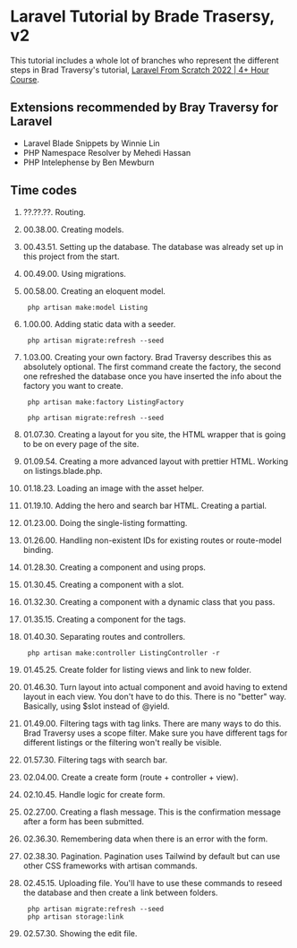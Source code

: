 # Laravel Tutorial by Brade Trasersy, v2

This tutorial includes a whole lot of branches who represent the different steps in Brad Traversy's tutorial, [Laravel From Scratch 2022 | 4+ Hour Course](https://www.youtube.com/watch?v=MYyJ4PuL4pY).

## Extensions recommended by Bray Traversy for Laravel

- Laravel Blade Snippets by Winnie Lin
- PHP Namespace Resolver by Mehedi Hassan
- PHP Intelephense by Ben Mewburn

## Time codes

1. ??.??.??. Routing.
1. 00.38.00. Creating models.
1. 00.43.51. Setting up the database. The database was already set up in this project from the start.
1. 00.49.00. Using migrations.
1. 00.58.00. Creating an eloquent model.

        php artisan make:model Listing

1. 1.00.00. Adding static data with a seeder.

        php artisan migrate:refresh --seed

1. 1.03.00. Creating your own factory. Brad Traversy describes this as absolutely optional. The first command create the factory, the second one refreshed the database once you have inserted the info about the factory you want to create.

        php artisan make:factory ListingFactory

        php artisan migrate:refresh --seed

1. 01.07.30. Creating a layout for you site, the HTML wrapper that is going to be on every page of the site.

1. 01.09.54. Creating a more advanced layout with prettier HTML. Working on listings.blade.php.

1. 01.18.23. Loading an image with the asset helper.

1. 01.19.10. Adding the hero and search bar HTML. Creating a partial.

1. 01.23.00. Doing the single-listing formatting.

1. 01.26.00. Handling non-existent IDs for existing routes or route-model binding.

1. 01.28.30. Creating a component and using props.

1. 01.30.45. Creating a component with a slot.

1. 01.32.30. Creating a component with a dynamic class that you pass.

1. 01.35.15. Creating a component for the tags.

1. 01.40.30. Separating routes and controllers.

        php artisan make:controller ListingController -r

1. 01.45.25. Create folder for listing views and link to new folder.
 
1. 01.46.30. Turn layout into actual component and avoid having to extend layout in each view. You don't have to do this. There is no "better" way. Basically, using $slot instead of @yield.

1. 01.49.00. Filtering tags with tag links. There are many ways to do this. Brad Traversy uses a scope filter. Make sure you have different tags for different listings or the filtering won't really be visible.

1. 01.57.30. Filtering tags with search bar.

1. 02.04.00. Create a create form (route + controller + view).

1. 02.10.45. Handle logic for create form.

1. 02.27.00. Creating a flash message. This is the confirmation message after a form has been submitted.

1. 02.36.30. Remembering data when there is an error with the form.

1. 02.38.30. Pagination. Pagination uses Tailwind by default but can use other CSS frameworks with artisan commands.

1. 02.45.15. Uploading file. You'll have to use these commands to reseed the database and then create a link between folders.

        php artisan migrate:refresh --seed
        php artisan storage:link

1. 02.57.30. Showing the edit file.